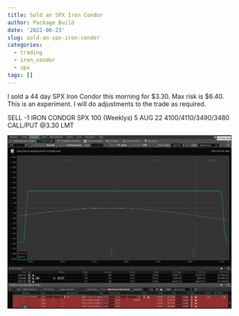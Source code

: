 ```yaml
---
title: Sold an SPX Iron Condor
author: Package Build
date: '2022-06-23'
slug: sold-an-spx-iron-condor
categories:
  - trading
  - iron_condor
  - spx
tags: []
---
```


I sold a 44 day SPX Iron Condor this morning for $3.30. Max risk is $6.40. This is an experiment. I will do adjustments to the trade as required.

SELL -1 IRON CONDOR SPX 100 (Weeklys) 5 AUG 22 4100/4110/3490/3480 CALL/PUT @3.30 LMT

![SPX Iron Condor](images/SPX-Iron-Condor-2022-06-23-at-6.57.42-am.png)